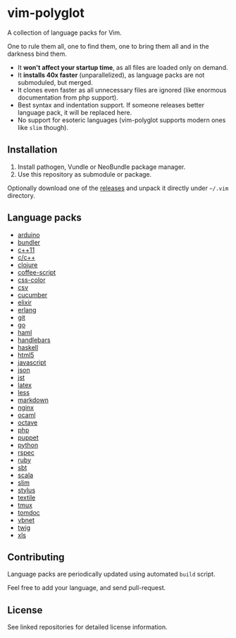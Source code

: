 # vim-polyglot

A collection of language packs for Vim.

One to rule them all, one to find them, one to bring them all and in the darkness bind them.

- It **won't affect your startup time**, as all files are loaded only on demand.
- It **installs 40x faster** (unparallelized), as language packs are not submoduled, but merged.
- It clones even faster as all unnecessary files are ignored (like enormous documentation from php support).
- Best syntax and indentation support. If someone releases better language pack, it will be replaced here.
- No support for esoteric languages (vim-polyglot supports modern ones like `slim` though).

## Installation

1. Install pathogen, Vundle or NeoBundle package manager.
2. Use this repository as submodule or package.

Optionally download one of the [releases](https://github.com/sheerun/vim-polyglot/releases) and unpack it directly under `~/.vim` directory.

## Language packs

- [arduino](https://github.com/sudar/vim-arduino-syntax)
- [bundler](https://github.com/tpope/vim-bundler)
- [c++11](https://github.com/octol/vim-cpp-enhanced-highlight)
- [c/c++](https://github.com/vim-jp/cpp-vim)
- [clojure](https://github.com/guns/vim-clojure-static)
- [coffee-script](https://github.com/kchmck/vim-coffee-script)
- [css-color](https://github.com/ap/vim-css-color)
- [csv](https://github.com/chrisbra/csv.vim)
- [cucumber](https://github.com/tpope/vim-cucumber)
- [elixir](https://github.com/elixir-lang/vim-elixir)
- [erlang](https://github.com/jimenezrick/vimerl)
- [git](https://github.com/tpope/vim-git)
- [go](https://github.com/jnwhiteh/vim-golang)
- [haml](https://github.com/tpope/vim-haml)
- [handlebars](https://github.com/nono/vim-handlebars)
- [haskell](https://github.com/travitch/hasksyn)
- [html5](https://github.com/othree/html5.vim)
- [javascript](https://github.com/pangloss/vim-javascript)
- [json](https://github.com/leshill/vim-json)
- [jst](https://github.com/briancollins/vim-jst)
- [latex](https://github.com/jcf/vim-latex)
- [less](https://github.com/groenewege/vim-less)
- [markdown](https://github.com/tpope/vim-markdown)
- [nginx](https://github.com/mutewinter/nginx.vim)
- [ocaml](https://github.com/jrk/vim-ocaml)
- [octave](https://github.com/vim-scripts/octave.vim--)
- [php](https://github.com/spf13/PIV)
- [puppet](https://github.com/ajf/puppet-vim)
- [python](https://github.com/vim-scripts/python.vim--Vasiliev)
- [rspec](https://github.com/skwp/vim-rspec)
- [ruby](https://github.com/vim-ruby/vim-ruby)
- [sbt](https://github.com/derekwyatt/vim-sbt)
- [scala](https://github.com/derekwyatt/vim-scala)
- [slim](https://github.com/slim-template/vim-slim)
- [stylus](https://github.com/wavded/vim-stylus)
- [textile](https://github.com/timcharper/textile.vim)
- [tmux](https://github.com/acustodioo/vim-tmux)
- [tomdoc](https://github.com/mutewinter/tomdoc.vim)
- [vbnet](https://github.com/vim-scripts/vbnet.vim)
- [twig](https://github.com/beyondwords/vim-twig)
- [xls](https://github.com/vim-scripts/XSLT-syntax)

## Contributing

Language packs are periodically updated using automated `build` script.

Feel free to add your language, and send pull-request.

## License

See linked repositories for detailed license information.
